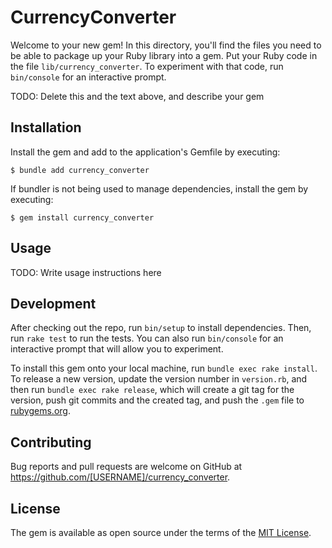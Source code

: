 # CurrencyConverter

Welcome to your new gem! In this directory, you'll find the files you need to be able to package up your Ruby library into a gem. Put your Ruby code in the file `lib/currency_converter`. To experiment with that code, run `bin/console` for an interactive prompt.

TODO: Delete this and the text above, and describe your gem

## Installation

Install the gem and add to the application's Gemfile by executing:

    $ bundle add currency_converter

If bundler is not being used to manage dependencies, install the gem by executing:

    $ gem install currency_converter

## Usage

TODO: Write usage instructions here

## Development

After checking out the repo, run `bin/setup` to install dependencies. Then, run `rake test` to run the tests. You can also run `bin/console` for an interactive prompt that will allow you to experiment.

To install this gem onto your local machine, run `bundle exec rake install`. To release a new version, update the version number in `version.rb`, and then run `bundle exec rake release`, which will create a git tag for the version, push git commits and the created tag, and push the `.gem` file to [rubygems.org](https://rubygems.org).

## Contributing

Bug reports and pull requests are welcome on GitHub at https://github.com/[USERNAME]/currency_converter.

## License

The gem is available as open source under the terms of the [MIT License](https://opensource.org/licenses/MIT).

